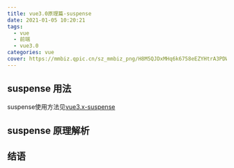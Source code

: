 ```yaml
---
title: vue3.0原理篇-suspense
date: 2021-01-05 10:20:21
tags:
  - vue
  - 前端
  - vue3.0
categories: vue
cover: https://mmbiz.qpic.cn/sz_mmbiz_png/H8M5QJDxMHq6k6758eEZYHtrA3PDWKrhOr7JDjuVxdic6Pia3Aa5BSglRDlDFPLJM00tvkN1N565e2j3c4hjQib7Q/640?wx_fmt=png&tp=webp&wxfrom=5&wx_lazy=1&wx_co=1
---
```


## suspense 用法
suspense使用方法见[vue3.x-suspense](http://devinhj.cn/2020/12/05/vue3.0%E4%BD%BF%E7%94%A8%E7%AF%87/)
## suspense 原理解析
## 结语
